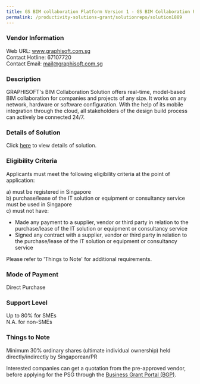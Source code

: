 ```yaml
---
title: GS BIM collaboration Platform Version 1 - GS BIM Collaboration Package - Plus
permalink: /productivity-solutions-grant/solutionrepo/solution1889
---
```


### Vendor Information
Web URL: www.graphisoft.com.sg <br>Contact Hotline: 67107720 <br>Contact Email: mail@graphisoft.com.sg <br>

### Description

GRAPHISOFT's BIM Collaboration Solution offers real-time, model-based BIM collaboration for companies and projects of any size. It works on any network, hardware or software configuration. With the help of its mobile integration through the cloud, all stakeholders of the design build process can actively be connected 24/7.

### Details of Solution

Click <a href='https://www.gobusiness.gov.sg/images/psg/Graphisoft_Asia_20200346_Desensitised_Annex_3_Part_1.pdf' target='_blank'>here</a> to view details of solution.

### Eligibility Criteria

Applicants must meet the following eligibility criteria at the point of application:

a) must be registered in Singapore <br>
b) purchase/lease of the IT solution or equipment or consultancy service must be used in Singapore <br>
c) must not have:
- Made any payment to a supplier, vendor or third party in relation to the purchase/lease of the IT solution or equipment or consultancy service
- Signed any contract with a supplier, vendor or third party in relation to the purchase/lease of the IT solution or equipment or consultancy service

Please refer to 'Things to Note' for additional requirements.

### Mode of Payment
Direct Purchase

### Support Level
Up to 80% for SMEs <br>
N.A. for non-SMEs

### Things to Note
Minimum 30% ordinary shares (ultimate individual ownership) held directly/indirectly by Singaporean/PR

Interested companies can get a quotation from the pre-approved vendor, before applying for the PSG through the <a target='_blank' href='https://www.businessgrants.gov.sg/'>Business Grant Portal (BGP)</a>.
